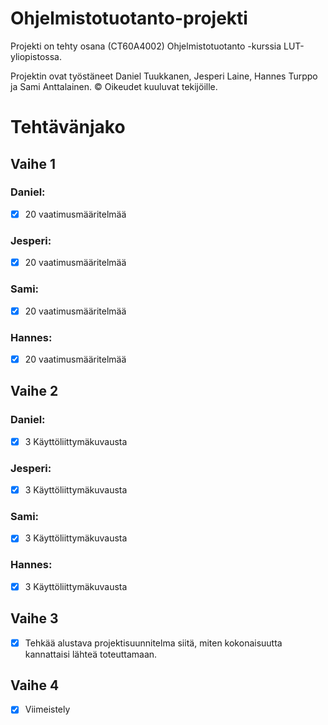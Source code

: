 # Ohjelmistotuotanto-projekti
Projekti on tehty osana (CT60A4002) Ohjelmistotuotanto -kurssia LUT-yliopistossa.

Projektin ovat työstäneet Daniel Tuukkanen, Jesperi Laine, Hannes Turppo ja Sami Anttalainen. © Oikeudet kuuluvat tekijöille.

# Tehtävänjako
## Vaihe 1
### Daniel:
- [x] 20 vaatimusmääritelmää
### Jesperi:
- [x] 20 vaatimusmääritelmää
### Sami:
- [x] 20 vaatimusmääritelmää
### Hannes:
- [x] 20 vaatimusmääritelmää

## Vaihe 2
### Daniel:
- [x] 3 Käyttöliittymäkuvausta 
### Jesperi:
- [x] 3 Käyttöliittymäkuvausta 
### Sami:
- [x] 3 Käyttöliittymäkuvausta 
### Hannes:
- [x] 3 Käyttöliittymäkuvausta 

## Vaihe 3
- [x] Tehkää alustava projektisuunnitelma siitä, miten kokonaisuutta kannattaisi lähteä toteuttamaan.

## Vaihe 4
- [x] Viimeistely
